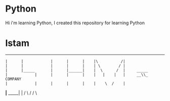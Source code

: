 # Python
 Hi i'm learning Python, I created this repository for learning Python




 # Istam
_________  _______  _________  ________
    |      |            |      |      |    |\          /|         
    |      |            |      |      |    | \        / |           
    |      |_____       |      |______|    |  \      /  |     _____        
    |            |      |      |      |    |   |    |   |     __\\_  COMPANY     
    |            |      |      |      |    |    \  /    |       
____|____   _____|      |     /        \  /      \/      \     
